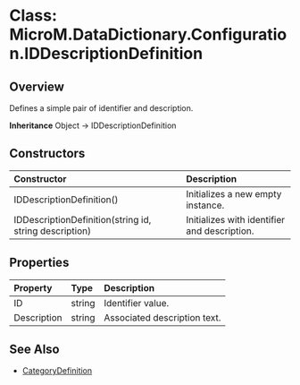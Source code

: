 # Class: MicroM.DataDictionary.Configuration.IDDescriptionDefinition
## Overview
Defines a simple pair of identifier and description.

**Inheritance**
Object -> IDDescriptionDefinition

## Constructors
| Constructor | Description |
|:------------|:-------------|
| IDDescriptionDefinition() | Initializes a new empty instance. |
| IDDescriptionDefinition(string id, string description) | Initializes with identifier and description. |

## Properties
| Property | Type | Description |
|:------------|:-------------|:-------------|
| ID | string | Identifier value. |
| Description | string | Associated description text. |

## See Also
- [CategoryDefinition](../CategoryDefinition/index.md)
